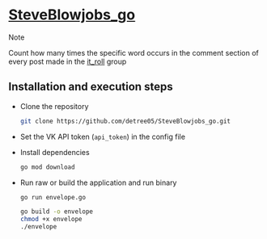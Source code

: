 # [SteveBlowjobs_go](https://vk.com/wall-218375169_13264)

> [!NOTE]
> Count how many times the specific word occurs in the comment section of every post made in the [it_roll](https://vk.com/it_roll) group
 
## Installation and execution steps

* Clone the repository

  ```bash
  git clone https://github.com/detree05/SteveBlowjobs_go.git
  ```

* Set the VK API token (`api_token`) in the config file

* Install dependencies

  ```bash
  go mod download
  ```

* Run raw or build the application and run binary

  ```bash
  go run envelope.go
  ```

  ```bash
  go build -o envelope
  chmod +x envelope
  ./envelope
  ```
